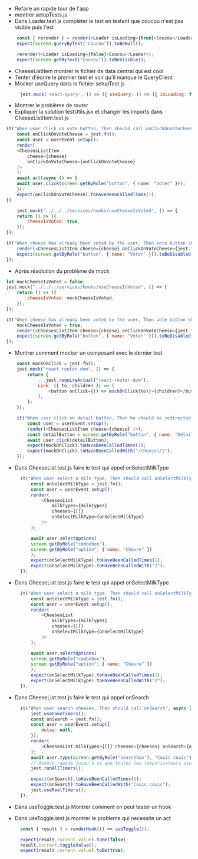 - Refaire un rapide tour de l'app
- montrer setupTests.js
- Dans Loader.test.js compléter le test en testant que coucou n'est pas visible puis l'est

```JavaScript
    const { rerender } = render(<Loader isLoading={true}>Coucou</Loader>);
    expect(screen.queryByText("Coucou")).toBeNull();

    rerender(<Loader isLoading={false}>Coucou</Loader>);
    expect(screen.getByText("Coucou")).toBeVisible();
```

- CheeseListItem montrer le fichier de data central qui est cool
- Tenter d'écrire le premier test et voir qu'il manque le QueryClient
- Mocker useQuery dans le fichier setupTest.js
  ```JavaScript
    jest.mock('react-query', () => ({ useQuery: () => ({ isLoading: false, error: {}, data: [], }), }));
  ```
- Montrer le problème de router
- Expliquer la solution testUtils.jsx et changer les imports dans CheeseListItem.test.js

```JavaScript
it("When user click on vote button, Then should call onClickOnVoteCheese", async () => {
    const onClickOnVoteCheese = jest.fn();
    const user = userEvent.setup();
    render(
    <CheesesListItem
        cheese={cheese}
        onClickOnVoteCheese={onClickOnVoteCheese}
    />
    );
    await act(async () => {
    await user.click(screen.getByRole("button", { name: "Voter" }));
    });
    expect(onClickOnVoteCheese).toHaveBeenCalledTimes(1);
})
```

```JavaScript
    jest.mock("../../../services/hooks/useCheeseIsVoted", () => {
    return () => ({
        cheeseIsVoted: true,
    });
});

it("When cheese has already been voted by the user, Then vote button should be disabled", async () => {
    render(<CheesesListItem cheese={cheese} onClickOnVoteCheese={jest.fn()} />);
    expect(screen.getByRole("button", { name: "Voter" })).toBeDisabled();
});

```

- Après résolution du problème de mock

```JavaScript
let mockCheeseIsVoted = false;
jest.mock("../../../services/hooks/useCheeseIsVoted", () => {
    return () => ({
        cheeseIsVoted: mockCheeseIsVoted,
    });
});

it("When cheese has already been voted by the user, Then vote button should be disabled", async () => {
    mockCheeseIsVoted = true;
    render(<CheesesListItem cheese={cheese} onClickOnVoteCheese={jest.fn()} />);
    expect(screen.getByRole("button", { name: "Voter" })).toBeDisabled();
});
```

- Montrer comment mocker un composant avec le dernier test

```JavaScript
    const mockOnClick = jest.fn();
    jest.mock("react-router-dom", () => {
        return {
            ...jest.requireActual("react-router-dom"),
            Link: ({ to, children }) => (
                <button onClick={() => mockOnClick(to)}>{children}</button>
            ),
        };
    });

    it("When user click on detail button, Then he should be redirected to the detail page", async () => {
        const user = userEvent.setup();
        render(<CheesesListItem cheese={cheese} />);
        const detailButton = screen.getByRole("button", { name: "Détail" });
        await user.click(detailButton);
        expect(mockOnClick).toHaveBeenCalledTimes(1);
        expect(mockOnClick).toHaveBeenCalledWith("/cheeses/1");
    });

```

- Dans CheeseList.test.js faire le test qui appel onSelectMilkType

  ```JavaScript
    it("When user select a milk type, Then should call onSelectMilkType", async () => {
        const onSelectMilkType = jest.fn();
        const user = userEvent.setup();
        render(
            <CheesesList
                milkTypes={milkTypes}
                cheeses={[]}
                onSelectMilkType={onSelectMilkType}
            />
        );

        await user.selectOptions(
        screen.getByRole("combobox"),
        screen.getByRole("option", { name: "Chèvre" })
        );
        expect(onSelectMilkType).toHaveBeenCalledTimes(1);
        expect(onSelectMilkType).toHaveBeenCalledWith("2");
    });

  ```

- Dans CheeseList.test.js faire le test qui appel onSelectMilkType

  ```JavaScript
    it("When user select a milk type, Then should call onSelectMilkType", async () => {
        const onSelectMilkType = jest.fn();
        const user = userEvent.setup();
        render(
            <CheesesList
                milkTypes={milkTypes}
                cheeses={[]}
                onSelectMilkType={onSelectMilkType}
            />
        );

        await user.selectOptions(
        screen.getByRole("combobox"),
        screen.getByRole("option", { name: "Chèvre" })
        );
        expect(onSelectMilkType).toHaveBeenCalledTimes(1);
        expect(onSelectMilkType).toHaveBeenCalledWith("2");
    });

  ```

- Dans CheeseList.test.js faire le test qui appel onSearch

  ```JavaScript
    it("When user search cheeses, Then should call onSearch", async () => {
        jest.useFakeTimers();
        const onSearch = jest.fn();
        const user = userEvent.setup({
            delay: null,
        });
        render(
            <CheesesList milkTypes={[]} cheeses={cheeses} onSearch={onSearch} />
        );
        await user.type(screen.getByRole("searchbox"), "Couic couic");
        // Avance rapide jusqu'à ce que toutes les temporisateurs aient été exécutés.
        jest.runAllTimers();

        expect(onSearch).toHaveBeenCalledTimes(1);
        expect(onSearch).toHaveBeenCalledWith("Couic couic");
        jest.useRealTimers();
    });

  ```

- Dans useToggle.test.js Montrer comment on peut tester un hook
- Dans useToggle.test.js montrer le probleme qui necessite un act

  ```JavaScript
    const { result } = renderHook(() => useToggle());

    expect(result.current.value).toBe(false);
    result.current.toggleValue();
    expect(result.current.value).toBe(true);
  ```
